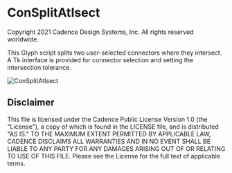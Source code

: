 ConSplitAtIsect
==========================================
Copyright 2021 Cadence Design Systems, Inc. All rights reserved worldwide.

This Glyph script splits two user-selected connectors where they 
intersect. A Tk interface is provided for connector selection and 
setting the intersection tolerance. 

![ConSplitAtIsect](https://raw.github.com/pointwise/ConSplitAtIsect/master/ConSplitAtIsect-Tk.png)

Disclaimer
----------
This file is licensed under the Cadence Public License Version 1.0 (the "License"), a copy of which is found in the LICENSE file, and is distributed "AS IS." 
TO THE MAXIMUM EXTENT PERMITTED BY APPLICABLE LAW, CADENCE DISCLAIMS ALL WARRANTIES AND IN NO EVENT SHALL BE LIABLE TO ANY PARTY FOR ANY DAMAGES ARISING OUT OF OR RELATING TO USE OF THIS FILE. 
Please see the License for the full text of applicable terms.


